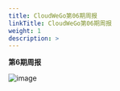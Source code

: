 ```yaml
---
title: CloudWeGo第06期周报
linkTitle: CloudWeGo第06期周报
weight: 1
description: >
---
```

**第6期周报**

![image](/img/community/weekly_report/CloudWeGo_6th_weekly_report.png)
